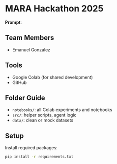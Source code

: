 # MARA Hackathon 2025

**Prompt**: 

## Team Members
- Emanuel Gonzalez

## Tools
- Google Colab (for shared development)
- GitHub  


## Folder Guide
- `notebooks/`: all Colab experiments and notebooks
- `src/`: helper scripts, agent logic
- `data/`: clean or mock datasets

## Setup
Install required packages:

```bash
pip install -r requirements.txt
